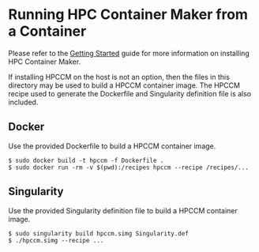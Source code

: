 # Running HPC Container Maker from a Container

Please refer to the [Getting Started](/docs/getting_started.md) guide
for more information on installing HPC Container Maker.

If installing HPCCM on the host is not an option, then the
files in this directory may be used to build a HPCCM container image.
The HPCCM recipe used to generate the Dockerfile and Singularity
definition file is also included.

## Docker

Use the provided Dockerfile to build a HPCCM container image.

```
$ sudo docker build -t hpccm -f Dockerfile .
$ sudo docker run -rm -v $(pwd):/recipes hpccm --recipe /recipes/...
```

## Singularity

Use the provided Singularity definition file to build a HPCCM container
image.

```
$ sudo singularity build hpccm.simg Singularity.def
$ ./hpccm.simg --recipe ...
```
